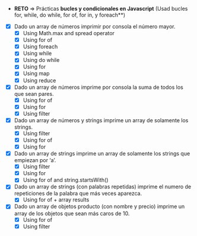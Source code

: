 - **RETO** ⇒ Prácticas **bucles y condicionales en Javascript** (Usad bucles for, while, do while, for of, for in, y foreach\*\*)
- [x] Dado un array de números imprimir por consola el número mayor.
  - [x] Using Math.max and spread operator
  - [x] Using for of
  - [x] Using foreach
  - [x] Using while
  - [x] Using do while
  - [x] Using for
  - [x] Using map
  - [x] Using reduce
- [x] Dado un array de números imprime por consola la suma de todos los que sean pares.
  - [x] Using for of
  - [x] Using for
  - [x] Using filter
- [x] Dado un array de números y strings imprime un array de solamente los strings.
  - [x] Using filter
  - [x] Using for of
  - [x] Using for
- [x] Dado un array de strings imprime un array de solamente los strings que empiezan por ‘a’.
  - [x] Using filter
  - [x] Using for
  - [x] Using for of and string.startsWith()
- [x] Dado un array de strings (con palabras repetidas) imprime el numero de repeticiones de la palabra que más veces aparezca.
  - [x] Using for of + array results
- [x] Dado un array de objetos producto (con nombre y precio) imprime un array de los objetos que sean más caros de 10.
  - [x] Using for of
  - [x] Using filter
